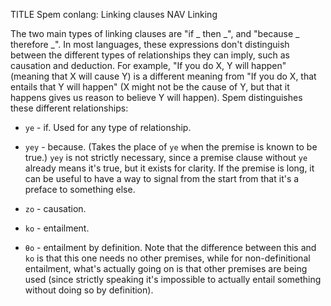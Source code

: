 TITLE Spem conlang: Linking clauses
NAV Linking

The two main types of linking clauses are "if _ then _", and "because _ therefore _". In most languages, these expressions don't distinguish between the different types of relationships they can imply, such as causation and deduction. For example, "If you do X, Y will happen" (meaning that X will cause Y) is a different meaning from "If you do X, that entails that Y will happen" (X might not be the cause of Y, but that it happens gives us reason to believe Y will happen). Spem distinguishes these different relationships:

* `ye` - if. Used for any type of relationship.

* `yey` - because. (Takes the place of `ye` when the premise is known to be true.) `yey` is not strictly necessary, since a premise clause without `ye` already means it's true, but it exists for clarity. If the premise is long, it can be useful to have a way to signal from the start from that it's a preface to something else.

* `zo` - causation.

* `ko` - entailment.

* `θo` - entailment by definition. Note that the difference between this and `ko` is that this one needs no other premises, while for non-definitional entailment, what's actually going on is that other premises are being used (since strictly speaking it's impossible to actually entail something without doing so by definition).
